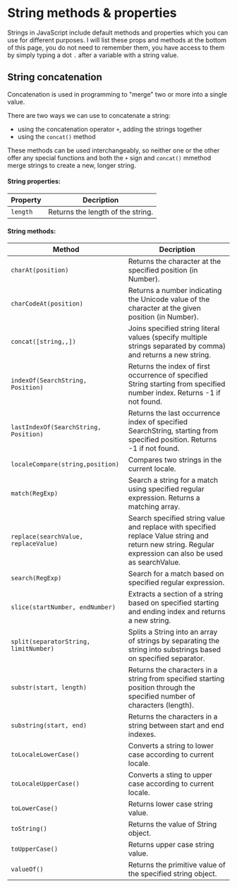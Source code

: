 # String methods & properties

Strings in JavaScript include default methods and properties which you can use for different purposes.
I will list these props and methods at the bottom of this page, you do not need to remember them, you have access to them by simply typing a dot `.` after a variable with a string value.

## String concatenation

Concatenation is used in programming to "merge" two or more into a single value.

There are two ways we can use to concatenate a string:

- using the concatenation operator `+`, adding the strings together
- using the `concat()` method

These methods can be used interchangeably, so neither one or the other offer any special functions and both the `+` sign and `concat()` mmethod merge strings to create a new, longer string.

#### String properties:

| Property | Decription                        |
| -------- | --------------------------------- |
| `length` | Returns the length of the string. |

#### String methods:

| Method                                | Decription                                                                                                                                               |
| ------------------------------------- | -------------------------------------------------------------------------------------------------------------------------------------------------------- |
| `charAt(position) `                   | Returns the character at the specified position (in Number).                                                                                             |
| `charCodeAt(position)`                | Returns a number indicating the Unicode value of the character at the given position (in Number).                                                        |
| `concat([string,,])`                  | Joins specified string literal values (specify multiple strings separated by comma) and returns a new string.                                            |
| `indexOf(SearchString, Position)`     | Returns the index of first occurrence of specified String starting from specified number index. Returns -1 if not found.                                 |
| `lastIndexOf(SearchString, Position)` | Returns the last occurrence index of specified SearchString, starting from specified position. Returns -1 if not found.                                  |
| `localeCompare(string,position)`      | Compares two strings in the current locale.                                                                                                              |
| `match(RegExp)`                       | Search a string for a match using specified regular expression. Returns a matching array.                                                                |
| `replace(searchValue, replaceValue)`  | Search specified string value and replace with specified replace Value string and return new string. Regular expression can also be used as searchValue. |
| `search(RegExp)`                      | Search for a match based on specified regular expression.                                                                                                |
| `slice(startNumber, endNumber)`       | Extracts a section of a string based on specified starting and ending index and returns a new string.                                                    |
| `split(separatorString, limitNumber)` | Splits a String into an array of strings by separating the string into substrings based on specified separator.                                          |
| `substr(start, length)`               | Returns the characters in a string from specified starting position through the specified number of characters (length).                                 |
| `substring(start, end)`               | Returns the characters in a string between start and end indexes.                                                                                        |
| `toLocaleLowerCase()`                 | Converts a string to lower case according to current locale.                                                                                             |
| `toLocaleUpperCase()`                 | Converts a sting to upper case according to current locale.                                                                                              |
| `toLowerCase()`                       | Returns lower case string value.                                                                                                                         |
| `toString()`                          | Returns the value of String object.                                                                                                                      |
| `toUpperCase()`                       | Returns upper case string value.                                                                                                                         |
| `valueOf()`                           | Returns the primitive value of the specified string object.                                                                                              |
